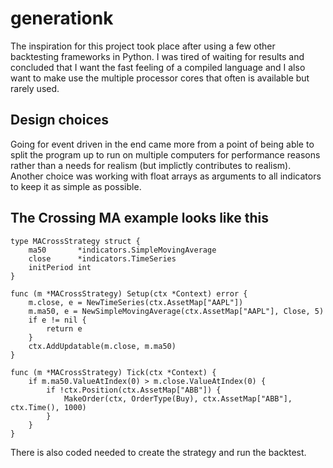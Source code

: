 # generationk
The inspiration for this project took place after using a few other backtesting frameworks in Python. I was tired of waiting for results and concluded that I want the fast feeling of a compiled language and I also want to make use the multiple processor cores that often is available but rarely used.

## Design choices
Going for event driven in the end came more from a point of being able to split the program up to run on multiple computers for performance reasons rather than a needs for realism (but implictly contributes to realism). Another choice was working with float arrays as arguments to all indicators to keep it as simple as possible.

## The Crossing MA example looks like this
```golang
type MACrossStrategy struct {
	ma50       *indicators.SimpleMovingAverage
	close      *indicators.TimeSeries
	initPeriod int
}

func (m *MACrossStrategy) Setup(ctx *Context) error {
	m.close, e = NewTimeSeries(ctx.AssetMap["AAPL"])
	m.ma50, e = NewSimpleMovingAverage(ctx.AssetMap["AAPL"], Close, 5)
	if e != nil {
		return e
	}
	ctx.AddUpdatable(m.close, m.ma50)
}

func (m *MACrossStrategy) Tick(ctx *Context) {
	if m.ma50.ValueAtIndex(0) > m.close.ValueAtIndex(0) {
		if !ctx.Position(ctx.AssetMap["ABB"]) {
			MakeOrder(ctx, OrderType(Buy), ctx.AssetMap["ABB"], ctx.Time(), 1000)
		}
	}
}
```

There is also coded needed to create the strategy and run the backtest.
